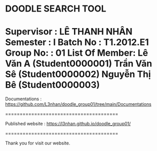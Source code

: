 # DOODLE SEARCH TOOL
Supervisor : LÊ THANH NHÂN
Semester : I
Batch No : T1.2012.E1
Group No: : 01
List Of Member:
Lê Văn A (Student0000001)
Trần Văn Sê (Student0000002)
Nguyễn Thị Bê (Student0000003)
=======================================

Documentations : https://github.com/L3nhan/doodle_group01/tree/main/Documentations

=======================================

Published website : https://l3nhan.github.io/doodle_group01/

=======================================

Thank you for visit our website.
